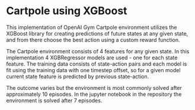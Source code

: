 # Cartpole using XGBoost
This implementation of OpenAI Gym Cartpole environment utilizes the XGBoost library for creating predictions of future states at any given state, and from there choose the best action using a custom reward function.

The Cartpole environment consists of 4 features for any given state. In this implementation 4 XGBRegressor models are used - one for each state feature. The training data consists of state-action pairs and each model is fit using the training data with one timestep offset, so for a given model current state feature is predicted by previous state-action. 

The outcome varies but the environment is most commonly solved after approximately 10 episodes.
In the jupyter notebook in the repository the environment is solved after 7 episodes.


